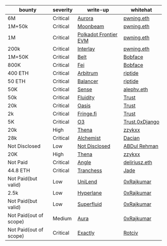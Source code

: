 | bounty                 | **severity** | **write-up**                                                                                                                                      | **whitehat**                                                                             |
|------------------------|--------------|---------------------------------------------------------------------------------------------------------------------------------------------------|------------------------------------------------------------------------------------------|
| 6M                     | Critical     | [Aurora](https://pwning.mirror.xyz/CB4XUkbJVwPo7CaRwRmCApaP2DMjPQccW-NOcCwQlAs)                                                                   | [pwning.eth](https://twitter.com/PwningEth)                                              |
| 1M+50k                 | Critical     | [Moonbeam](https://pwning.mirror.xyz/okyEG4lahAuR81IMabYL5aUdvAsZ8cRCbYBXh8RHFuE)                                                                 | [pwning.eth](https://twitter.com/PwningEth)                                              |
| 1M                     | Critical     | [Polkadot Frontier EVM](https://pwning.mirror.xyz/RFNTSouIIlHVNmTNDThUVb1obIeN5c1LAiQuN9Ve-ok)                                                    | [pwning.eth](https://twitter.com/PwningEth)                                              |
| 200k                   | Critical     | [Interlay](https://pwning.mirror.xyz/jlT8OgtwN3mQf3KdYmXdcSXbE4s95JzT3eR3wxiLmpw)                                                                 | [pwning.eth](https://twitter.com/PwningEth)                                              |
| 1M+50K                 | Critical     | [Belt](https://medium.com/immunefi/belt-finance-logic-error-bug-fix-postmortem-39308a158291)                                                      | [Bobface](https://twitter.com/bobface16)                                                 |
| 800K                   | Critical     | [Fei](https://medium.com/immunefi/fei-protocol-flashloan-vulnerability-postmortem-7c5dc001affb)                                                   | [Bobface](https://twitter.com/bobface16)                                                 |
| 400 ETH                | Critical     | [Arbitrum](https://medium.com/@0xriptide/hackers-in-arbitrums-inbox-ca23272641a2)                                                                 | [riptide](https://twitter.com/0xriptide)                                                 |
| 50 ETH                 | Critical     | [Balancer](https://mirror.xyz/0x2719F6Dfb85086F87319079cC2f7EeFD0e40994D/NWDf5uW1Ve7-TrcPKwmM86xp8ploMSCRGC58A-NSoFY)                             | [riptide](https://twitter.com/0xriptide)                                                 |
| 50K                    | Critical     | [Sense](https://medium.com/immunefi/sense-finance-access-control-issue-bugfix-review-32e0c806b1a0)                                                | [alephv.eth](https://twitter.com/alpeh_v)                                                |
| 50k                    | Critical     | [Fluidity](https://www.trust-security.xyz/post/breaking-fluidity-for-glory-and-50k)                                                               | [Trust](https://twitter.com/trust__90)                                                   |
| 20k                    | Critical     | [Oasis](https://www.trust-security.xyz/post/taking-home-a-20k-bounty-with-oasis-platform-shutdown-vulnerability)                                  | [Trust]( https://twitter.com/trust__90 )                                                 |
| 2k                     | Critical     | [Fringe.fi](https://www.trust-security.xyz/post/diving-deep-into-a-critical-protocol-insolvency-bug-in-fringe-fi-lending-platform)                | [Trust]( https://twitter.com/trust__90 )                                                 |
| 5K                     | Critical     | [O3](https://www.trust-security.xyz/post/critical-finding-stealing-tokens-from-o3-bridge-users)                                                   | [Trust]( https://twitter.com/trust__90 ),[0xDjango](https://twitter.com/0xDjangoOnChain) |
| 20k                    | High         | [Thena](https://zzykxx.com/2023/02/02/the-bug-that-codearena-missed-,-twice/)                                                                     | [zzykxx](https://twitter.com/zzykxx)                                                     |
| 28k                    | Critical     | [Alchemist](https://dacian.me/28k-bounty-admin-brick-forced-revert)                                                                               | [Dacian](https://twitter.com/DevDacian)                                                  |
| Not Disclosed          | Low          | [Not Disclosed](https://twitter.com/DevABDee/status/1637010561899560961)                                                                          | [ABDul Rehman](https://twitter.com/DevABDee/status/1637010561899560961)                  |
| 20K                    | High         | [Thena](https://zzykxx.com/2023/02/27/a-very-helpful-sign/)                                                                                       | [zzykxx](https://twitter.com/zzykxx)                                                     |
| Not Paid               | Critical     | [Angle](https://medium.com/@deliriusz/stealing-in-motion-immunefi-bounty-hunting-from-different-angle-5eb03602f5c1)                               | [deliriusz.eth](https://twitter.com/deliriusz_eth)                                       |
| 44.8 ETH               | Critical     | [Tranchess](https://www.kalos.xyz/blog/tranchess-liquid-staking-deposit-firstrun-vulnerability-analysis)                                          | [Jade](https://twitter.com/windowhan)                                                    |
| Not Paid(but valid)    | Low          | [UniLend](https://github.com/0xRajkumar/audits/blob/main/Immunefi/README.md#lend-function-always-return-minted-tokens-equal-to-zero)              | [0xRajkumar](https://twitter.com/0xRajkumar)                                             |
| 2.5k                   | Low          | [Hyperlane](https://github.com/0xRajkumar/audits/blob/main/Immunefi/README.md#wrong-use-of-assembly-builtin-function)                             | [   0xRajkumar](https://twitter.com/0xRajkumar)                                          |
| Not Paid(but valid)    | Low          | [Superfluid](https://github.com/0xRajkumar/audits/blob/main/Immunefi/README.md#createcanonicalerc20wrapper-reverts-on-right-erc20-implementation) | [   0xRajkumar]( https://twitter.com/0xRajkumar )                                        |
| Not Paid(out of scope) | Medium       | [Aura](https://github.com/0xRajkumar/audits/blob/main/Immunefi/README.md#bypassing-modify-blacklist-function)                                     | [   0xRajkumar]( https://twitter.com/0xRajkumar )                                        |
| Not Paid(out of scope) | Critical     | [Exactly](https://twitter.com/rotcivegaf/status/1649667063412056066)                                                                              | [Rotciv](https://twitter.com/rotcivegaf)                                                 |
